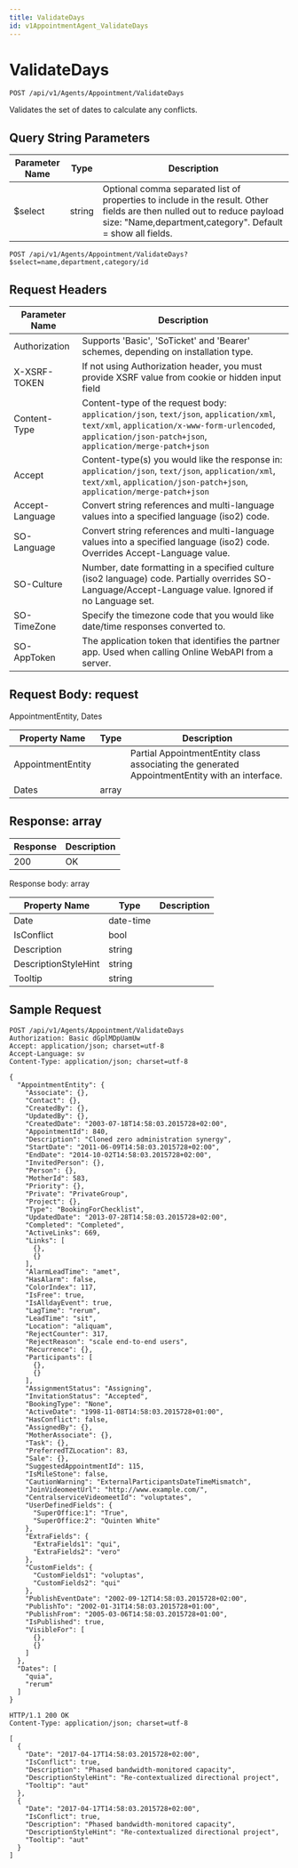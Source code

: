 ```yaml
---
title: ValidateDays
id: v1AppointmentAgent_ValidateDays
---
```


# ValidateDays

```http
POST /api/v1/Agents/Appointment/ValidateDays
```

Validates the set of dates to calculate any conflicts.







## Query String Parameters

| Parameter Name | Type |  Description |
|----------------|------|--------------|
| $select | string |  Optional comma separated list of properties to include in the result. Other fields are then nulled out to reduce payload size: "Name,department,category". Default = show all fields. |

```http
POST /api/v1/Agents/Appointment/ValidateDays?$select=name,department,category/id
```


## Request Headers

| Parameter Name | Description |
|----------------|-------------|
| Authorization  | Supports 'Basic', 'SoTicket' and 'Bearer' schemes, depending on installation type. |
| X-XSRF-TOKEN   | If not using Authorization header, you must provide XSRF value from cookie or hidden input field |
| Content-Type | Content-type of the request body: `application/json`, `text/json`, `application/xml`, `text/xml`, `application/x-www-form-urlencoded`, `application/json-patch+json`, `application/merge-patch+json` |
| Accept         | Content-type(s) you would like the response in: `application/json`, `text/json`, `application/xml`, `text/xml`, `application/json-patch+json`, `application/merge-patch+json` |
| Accept-Language | Convert string references and multi-language values into a specified language (iso2) code. |
| SO-Language | Convert string references and multi-language values into a specified language (iso2) code. Overrides Accept-Language value. |
| SO-Culture | Number, date formatting in a specified culture (iso2 language) code. Partially overrides SO-Language/Accept-Language value. Ignored if no Language set. |
| SO-TimeZone | Specify the timezone code that you would like date/time responses converted to. |
| SO-AppToken | The application token that identifies the partner app. Used when calling Online WebAPI from a server. |

## Request Body: request  

AppointmentEntity, Dates 

| Property Name | Type |  Description |
|----------------|------|--------------|
| AppointmentEntity |  | Partial AppointmentEntity class associating the generated AppointmentEntity with an interface. |
| Dates | array |  |


## Response: array



| Response | Description |
|----------------|-------------|
| 200 | OK |

Response body: array

| Property Name | Type |  Description |
|----------------|------|--------------|
| Date | date-time |  |
| IsConflict | bool |  |
| Description | string |  |
| DescriptionStyleHint | string |  |
| Tooltip | string |  |

## Sample Request

```http!
POST /api/v1/Agents/Appointment/ValidateDays
Authorization: Basic dGplMDpUamUw
Accept: application/json; charset=utf-8
Accept-Language: sv
Content-Type: application/json; charset=utf-8

{
  "AppointmentEntity": {
    "Associate": {},
    "Contact": {},
    "CreatedBy": {},
    "UpdatedBy": {},
    "CreatedDate": "2003-07-18T14:58:03.2015728+02:00",
    "AppointmentId": 840,
    "Description": "Cloned zero administration synergy",
    "StartDate": "2011-06-09T14:58:03.2015728+02:00",
    "EndDate": "2014-10-02T14:58:03.2015728+02:00",
    "InvitedPerson": {},
    "Person": {},
    "MotherId": 583,
    "Priority": {},
    "Private": "PrivateGroup",
    "Project": {},
    "Type": "BookingForChecklist",
    "UpdatedDate": "2013-07-28T14:58:03.2015728+02:00",
    "Completed": "Completed",
    "ActiveLinks": 669,
    "Links": [
      {},
      {}
    ],
    "AlarmLeadTime": "amet",
    "HasAlarm": false,
    "ColorIndex": 117,
    "IsFree": true,
    "IsAlldayEvent": true,
    "LagTime": "rerum",
    "LeadTime": "sit",
    "Location": "aliquam",
    "RejectCounter": 317,
    "RejectReason": "scale end-to-end users",
    "Recurrence": {},
    "Participants": [
      {},
      {}
    ],
    "AssignmentStatus": "Assigning",
    "InvitationStatus": "Accepted",
    "BookingType": "None",
    "ActiveDate": "1998-11-08T14:58:03.2015728+01:00",
    "HasConflict": false,
    "AssignedBy": {},
    "MotherAssociate": {},
    "Task": {},
    "PreferredTZLocation": 83,
    "Sale": {},
    "SuggestedAppointmentId": 115,
    "IsMileStone": false,
    "CautionWarning": "ExternalParticipantsDateTimeMismatch",
    "JoinVideomeetUrl": "http://www.example.com/",
    "CentralserviceVideomeetId": "voluptates",
    "UserDefinedFields": {
      "SuperOffice:1": "True",
      "SuperOffice:2": "Quinten White"
    },
    "ExtraFields": {
      "ExtraFields1": "qui",
      "ExtraFields2": "vero"
    },
    "CustomFields": {
      "CustomFields1": "voluptas",
      "CustomFields2": "qui"
    },
    "PublishEventDate": "2002-09-12T14:58:03.2015728+02:00",
    "PublishTo": "2002-01-31T14:58:03.2015728+01:00",
    "PublishFrom": "2005-03-06T14:58:03.2015728+01:00",
    "IsPublished": true,
    "VisibleFor": [
      {},
      {}
    ]
  },
  "Dates": [
    "quia",
    "rerum"
  ]
}
```

```http_
HTTP/1.1 200 OK
Content-Type: application/json; charset=utf-8

[
  {
    "Date": "2017-04-17T14:58:03.2015728+02:00",
    "IsConflict": true,
    "Description": "Phased bandwidth-monitored capacity",
    "DescriptionStyleHint": "Re-contextualized directional project",
    "Tooltip": "aut"
  },
  {
    "Date": "2017-04-17T14:58:03.2015728+02:00",
    "IsConflict": true,
    "Description": "Phased bandwidth-monitored capacity",
    "DescriptionStyleHint": "Re-contextualized directional project",
    "Tooltip": "aut"
  }
]
```